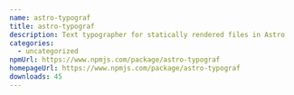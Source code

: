```yaml
---
name: astro-typograf
title: astro-typograf
description: Text typographer for statically rendered files in Astro
categories:
  - uncategorized
npmUrl: https://www.npmjs.com/package/astro-typograf
homepageUrl: https://www.npmjs.com/package/astro-typograf
downloads: 45
---
```

